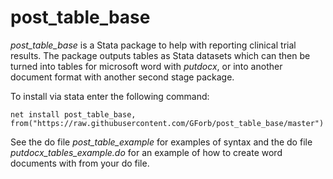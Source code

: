 # post_table_base
*post_table_base* is a Stata package to help with reporting clinical trial results. The package outputs tables as Stata datasets which can then be turned into tables for microsoft word with _putdocx_, or into another document format with another second stage package.

To install via stata enter the following command:

`net install post_table_base, from("https://raw.githubusercontent.com/GForb/post_table_base/master")`

See the do file _post_table_example_ for examples of syntax and the do file _putdocx_tables_example.do_ for an example of how to create word documents with from your do file.
